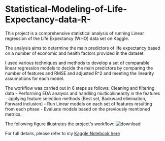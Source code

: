 # Statistical-Modeling-of-Life-Expectancy-data-R-

This project is a comprehensive statistical analysis of running Linear regression of the Life Expectancy (WHO) data set on Kaggle. 

The analysis aims to determine the main predictors of life expectancy based on a number of economic and health factors provided in the dataset. 

I used various techniques and methods to develop a set of comparable linear regression models to decide the main predictors by comparing the number of features and RMSE and adjusted R^2 and meeting the linearity assumptions for each model.

The workflow was carried out in 6 steps as follows:
Cleaning and filtering data - Performing EDA analysis and handling multicollinearity in the features - applying feature selection methods (Best set,  Backward elimination, Forward inclusion) - Run Linear models on each set of features resulting from each phase - Evaluate models based on the previously mentioned metrics.

The following figure illustrates the project's workflow:
![download](https://user-images.githubusercontent.com/43493601/189830415-f3cbedc7-375b-428a-bd7f-b6053e5da9fb.png)


For full details, please refer to my [Kaggle Notebook here](https://www.kaggle.com/code/mohamedelsaadany/statistical-modeling-of-life-expectancy-data-r)


